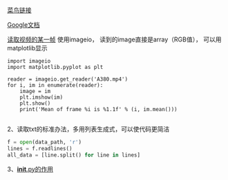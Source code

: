 [菜鸟链接](http://www.runoob.com/w3cnote/google-python-styleguide.html)

[Google文档](http://zh-google-styleguide.readthedocs.io/en/latest/google-python-styleguide/python_style_rules/)

[读取视频的某一帧](https://blog.csdn.net/aa846555831/article/details/52382173)
使用imageio， 读到的image直接是array（RGB值）， 可以用matplotlib显示

```
import imageio
import matplotlib.pyplot as plt

reader = imageio.get_reader('A380.mp4')
for i, im in enumerate(reader):
    image = im
    plt.imshow(im)
    plt.show()
    print('Mean of frame %i is %1.1f' % (i, im.mean()))
    
```

2、读取txt的标准办法，多用列表生成式，可以使代码更简洁
```python
f = open(data_path, 'r')
lines = f.readlines()
all_data = [line.split() for line in lines]
```

3、[__init__.py的作用](https://www.cnblogs.com/AlwinXu/p/5598543.html)
